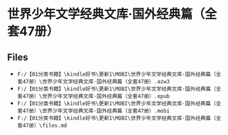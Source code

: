 # 世界少年文学经典文库·国外经典篇（全套47册）

## Files

- `F:/【01分类书籍】\kindle好书\更新1\MOBI\世界少年文学经典文库·国外经典篇（全套47册）\世界少年文学经典文库·国外经典篇（全套47册）.azw3`
- `F:/【01分类书籍】\kindle好书\更新1\MOBI\世界少年文学经典文库·国外经典篇（全套47册）\世界少年文学经典文库·国外经典篇（全套47册）.epub`
- `F:/【01分类书籍】\kindle好书\更新1\MOBI\世界少年文学经典文库·国外经典篇（全套47册）\世界少年文学经典文库·国外经典篇（全套47册）.mobi`
- `F:/【01分类书籍】\kindle好书\更新1\MOBI\世界少年文学经典文库·国外经典篇（全套47册）\files.md`
